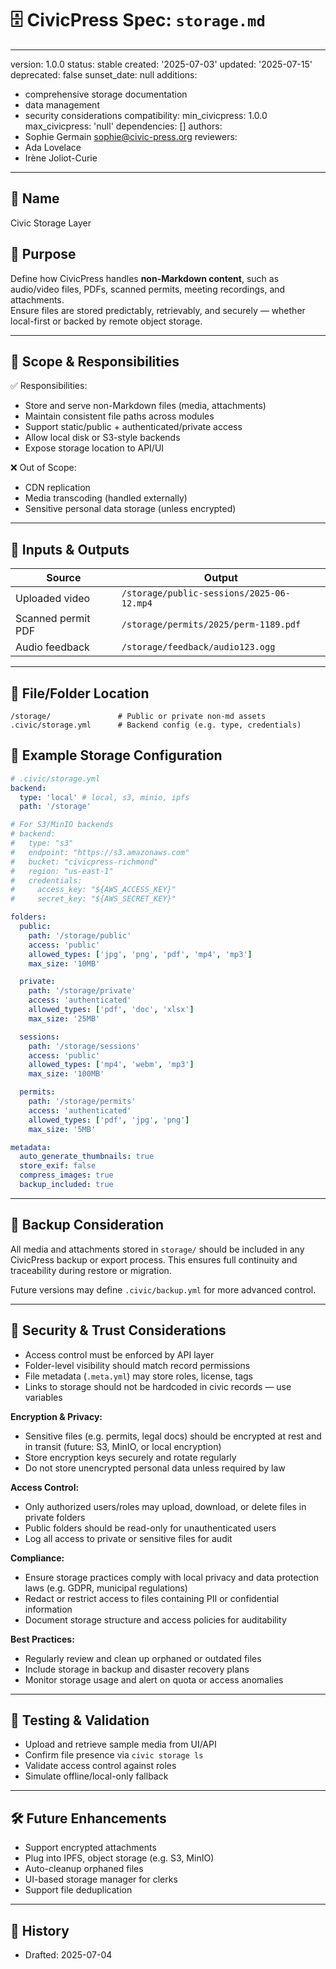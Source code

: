 # 🗄️ CivicPress Spec: `storage.md`

---

version: 1.0.0 status: stable created: '2025-07-03' updated: '2025-07-15'
deprecated: false sunset_date: null additions:

- comprehensive storage documentation
- data management
- security considerations compatibility: min_civicpress: 1.0.0 max_civicpress:
  'null' dependencies: [] authors:
- Sophie Germain <sophie@civic-press.org> reviewers:
- Ada Lovelace
- Irène Joliot-Curie

---

## 📛 Name

Civic Storage Layer

## 🎯 Purpose

Define how CivicPress handles **non-Markdown content**, such as audio/video
files, PDFs, scanned permits, meeting recordings, and attachments.  
Ensure files are stored predictably, retrievably, and securely — whether
local-first or backed by remote object storage.

---

## 🧩 Scope & Responsibilities

✅ Responsibilities:

- Store and serve non-Markdown files (media, attachments)
- Maintain consistent file paths across modules
- Support static/public + authenticated/private access
- Allow local disk or S3-style backends
- Expose storage location to API/UI

❌ Out of Scope:

- CDN replication
- Media transcoding (handled externally)
- Sensitive personal data storage (unless encrypted)

---

## 🔗 Inputs & Outputs

| Source             | Output                                    |
| ------------------ | ----------------------------------------- |
| Uploaded video     | `/storage/public-sessions/2025-06-12.mp4` |
| Scanned permit PDF | `/storage/permits/2025/perm-1189.pdf`     |
| Audio feedback     | `/storage/feedback/audio123.ogg`          |

---

## 📂 File/Folder Location

```
/storage/               # Public or private non-md assets
.civic/storage.yml      # Backend config (e.g. type, credentials)
```

## 📝 Example Storage Configuration

```yaml
# .civic/storage.yml
backend:
  type: 'local' # local, s3, minio, ipfs
  path: '/storage'

# For S3/MinIO backends
# backend:
#   type: "s3"
#   endpoint: "https://s3.amazonaws.com"
#   bucket: "civicpress-richmond"
#   region: "us-east-1"
#   credentials:
#     access_key: "${AWS_ACCESS_KEY}"
#     secret_key: "${AWS_SECRET_KEY}"

folders:
  public:
    path: '/storage/public'
    access: 'public'
    allowed_types: ['jpg', 'png', 'pdf', 'mp4', 'mp3']
    max_size: '10MB'

  private:
    path: '/storage/private'
    access: 'authenticated'
    allowed_types: ['pdf', 'doc', 'xlsx']
    max_size: '25MB'

  sessions:
    path: '/storage/sessions'
    access: 'public'
    allowed_types: ['mp4', 'webm', 'mp3']
    max_size: '100MB'

  permits:
    path: '/storage/permits'
    access: 'authenticated'
    allowed_types: ['pdf', 'jpg', 'png']
    max_size: '5MB'

metadata:
  auto_generate_thumbnails: true
  store_exif: false
  compress_images: true
  backup_included: true
```

---

## 💾 Backup Consideration

All media and attachments stored in `storage/` should be included in any
CivicPress backup or export process. This ensures full continuity and
traceability during restore or migration.

Future versions may define `.civic/backup.yml` for more advanced control.

---

## 🔐 Security & Trust Considerations

- Access control must be enforced by API layer
- Folder-level visibility should match record permissions
- File metadata (`.meta.yml`) may store roles, license, tags
- Links to storage should not be hardcoded in civic records — use variables

**Encryption & Privacy:**

- Sensitive files (e.g. permits, legal docs) should be encrypted at rest and in
  transit (future: S3, MinIO, or local encryption)
- Store encryption keys securely and rotate regularly
- Do not store unencrypted personal data unless required by law

**Access Control:**

- Only authorized users/roles may upload, download, or delete files in private
  folders
- Public folders should be read-only for unauthenticated users
- Log all access to private or sensitive files for audit

**Compliance:**

- Ensure storage practices comply with local privacy and data protection laws
  (e.g. GDPR, municipal regulations)
- Redact or restrict access to files containing PII or confidential information
- Document storage structure and access policies for auditability

**Best Practices:**

- Regularly review and clean up orphaned or outdated files
- Include storage in backup and disaster recovery plans
- Monitor storage usage and alert on quota or access anomalies

---

## 🧪 Testing & Validation

- Upload and retrieve sample media from UI/API
- Confirm file presence via `civic storage ls`
- Validate access control against roles
- Simulate offline/local-only fallback

---

## 🛠️ Future Enhancements

- Support encrypted attachments
- Plug into IPFS, object storage (e.g. S3, MinIO)
- Auto-cleanup orphaned files
- UI-based storage manager for clerks
- Support file deduplication

---

## 📅 History

- Drafted: 2025-07-04
